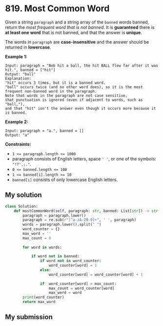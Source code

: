 # 819. Most Common Word

Given a string `paragraph` and a string array of the `banned` words banned, return the *most frequent word that is not banned*. It is **guaranteed** there is **at least one word** that is not banned, and that the answer is **unique**.


The words in `paragraph` are **case-insensitive** and the answer should be returned in **lowercase**.

**Example 1:**
```
Input: paragraph = "Bob hit a ball, the hit BALL flew far after it was hit.", banned = ["hit"]
Output: "ball"
Explanation: 
"hit" occurs 3 times, but it is a banned word.
"ball" occurs twice (and no other word does), so it is the most frequent non-banned word in the paragraph. 
Note that words in the paragraph are not case sensitive,
that punctuation is ignored (even if adjacent to words, such as "ball,"), 
and that "hit" isn't the answer even though it occurs more because it is banned.
```


**Example 2:**
```
Input: paragraph = "a.", banned = []
Output: "a"
```

**Constraints:**

* `1 <= paragraph.length <= 1000`
* paragraph consists of English letters, space `' '`, or one of the symbols: `"!?',;."`.
* `0 <= banned.length <= 100`
* `1 <= banned[i].length <= 10`
* `banned[i]` consists of only lowercase English letters.

## My solution 
```python 
class Solution:
    def mostCommonWord(self, paragraph: str, banned: List[str]) -> str:
        paragraph = paragraph.lower()
        paragraph = re.sub(r"[^a-zA-Z0-9]+", ' ', paragraph)
        words = paragraph.lower().split(" ")
        word_counter = {}
        max_word = ''
        max_count = 0
        
        for word in words:
            
            if word not in banned:
                if word not in word_counter: 
                    word_counter[word] = 1
                else:
                    word_counter[word] = word_counter[word] + 1
                    
                if  word_counter[word] > max_count:
                    max_count = word_counter[word]
                    max_word = word
        print(word_counter)            
        return max_word
```

## My submission 

